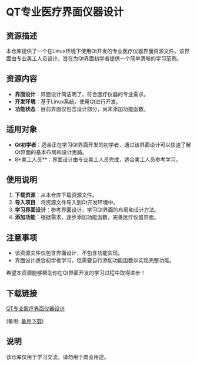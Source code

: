 # QT专业医疗界面仪器设计

## 资源描述

本仓库提供了一个在Linux环境下使用Qt开发的专业医疗仪器界面资源文件。该界面由专业美工人员设计，旨在为Qt界面初学者提供一个简单清晰的学习范例。

## 资源内容

- **界面设计**：界面设计简洁明了，符合医疗仪器的专业需求。
- **开发环境**：基于Linux系统，使用Qt进行开发。
- **功能状态**：目前界面仅包含设计部分，尚未添加功能函数。

## 适用对象

- **Qt初学者**：适合正在学习Qt界面开发的初学者，通过该界面设计可以快速了解Qt界面的基本布局和设计思路。
- 8*美工人员**：界面设计由专业美工人员完成，适合美工人员参考学习。

## 使用说明

1. **下载资源**：从本仓库下载资源文件。
2. **导入项目**：将资源文件导入到Qt开发环境中。
3. **学习界面设计**：参考界面设计，学习Qt界面的布局和设计方法。
4. **添加功能**：根据需求，逐步添加功能函数，完善医疗仪器界面。

## 注意事项

- 该资源文件仅包含界面设计，不包含功能实现。
- 界面设计适合初学者学习，但需要自行添加功能函数以实现完整功能。

希望本资源能够帮助你在Qt界面开发的学习过程中取得进步！

## 下载链接
[QT专业医疗界面仪器设计](https://pan.quark.cn/s/ba266573bdc9) 

(备用: [备用下载](https://pan.baidu.com/s/1Zw9cgkPrGPVBBXLc9saeBA?pwd=emj7))

## 说明

该仓库仅用于学习交流，请勿用于商业用途。
